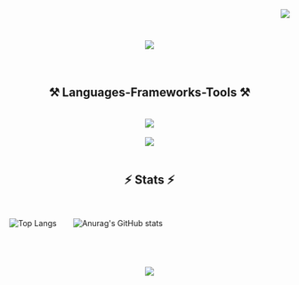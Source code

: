 <img align="right" src="https://visitor-badge.laobi.icu/badge?page_id=Sattorov-Ahrorjon.Sattorov-Ahrorjon" />
<br>
<h1 align="center">
    <img 
        src="https://readme-typing-svg.herokuapp.com/?font=Righteous&size=35&center=true&vCenter=true&width=500&height=70&duration=4000&lines=Hi+There!+👋;+I'm+Ahrorjon!;+I+am+a+backend+developer;+from+Uzbekistan+🇺🇿;" />
</h1>
<br>
<h2 align="center">⚒️ Languages-Frameworks-Tools ⚒️</h2>
<br>
<div align="center">
    <img src="https://skillicons.dev/icons?i=python,javascript,postgresql,flask,fastapi" /><br>
    <br>
    <img src="https://skillicons.dev/icons?i=html,github,vscode,git" />
</div>
<br>
<h2 align="center">⚡ Stats ⚡</h2>
<br>
<div style="display:flex;gap:30px">

![Top Langs](https://github-readme-stats.vercel.app/api/top-langs/?username=Sattorov-Ahrorjon&layout=compact&langs_count=10)

![Anurag's GitHub stats](https://github-readme-stats.vercel.app/api?username=Sattorov-Ahrorjon&show_icons=true&count_private=true)

</div>

<br>

<h1 align="center">
    <img 
        src="https://readme-typing-svg.herokuapp.com/?font=Righteous&size=35&center=true&vCenter=true&width=500&height=70&duration=4000&lines=Thank+you+for+Reading!!;" />
</h1>
